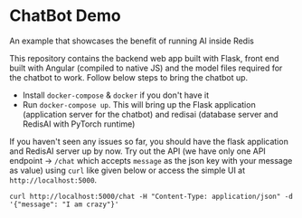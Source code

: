 # ChatBot Demo
An example that showcases the benefit of running AI inside Redis


This repository contains the backend web app built with Flask, front end built with Angular (compiled to native JS) and the model files required for the chatbot to work. Follow below steps to bring the chatbot up.

- Install `docker-compose` & `docker` if you don't have it
- Run `docker-compose up`. This will bring up the Flask application (application server for the chatbot) and redisai (database server and RedisAI with PyTorch runtime)

If you haven't seen any issues so far, you should have the flask application and RedisAI server up by now. Try out the API (we have only one API endpoint -> `/chat` which accepts `message` as the json key with your message as value) using `curl` like given below or access the simple UI at `http://localhost:5000`.

```
curl http://localhost:5000/chat -H "Content-Type: application/json" -d '{"message": "I am crazy"}'
```

